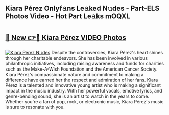 ## Kiara Pérez Onlyf𝚊ns Le𝚊ked N𝚞des - Part-ELS Photos Video - Hot Part Le𝚊ks mOQXL

# <h2><a href="http://ab75310.deff.icu/?id=Kiara+P%c3%a9rez">🔗 New 👉🔴 Kiara Pérez VIDEO Photos</a></h2>

[![Kiara Pérez N𝚞des](https://i.imgur.com/rIISA9y.gif)](http://ab75310.deff.icu/?id=Kiara+P%c3%a9rez)
Despite the controversies, Kiara Pérez's heart shines through her charitable endeavors. She has been involved in various philanthropic initiatives, including raising awareness and funds for charities such as the Make-A-Wish Foundation and the American Cancer Society. Kiara Pérez's compassionate nature and commitment to making a difference have earned her the respect and admiration of her fans. Kiara Pérez is a talented and innovative young artist who is making a significant impact in the music industry. With her powerful vocals, emotive lyrics, and genre-bending sound, she is an artist to watch in the years to come. Whether you're a fan of pop, rock, or electronic music, Kiara Pérez's music is sure to resonate with you.
